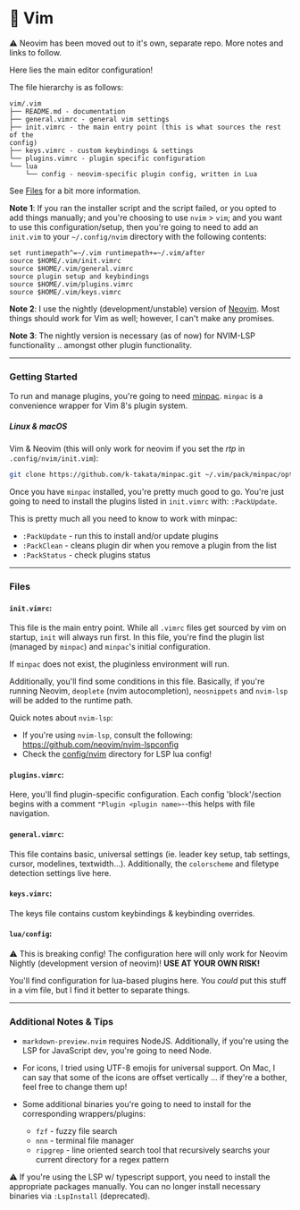 :memo: Vim
======

:warning: Neovim has been moved out to it's own, separate repo.
More notes and links to follow.

Here lies the main editor configuration! 

The file hierarchy is as follows:

```
vim/.vim
├── README.md - documentation
├── general.vimrc - general vim settings
├── init.vimrc - the main entry point (this is what sources the rest of the
config)
├── keys.vimrc - custom keybindings & settings
└── plugins.vimrc - plugin specific configuration
└── lua
    └── config - neovim-specific plugin config, written in Lua
```

See [Files](#files) for a bit more information.

**Note 1**: If you ran the installer script and the script failed, or you opted
to add things manually;
and you're choosing to use `nvim` > `vim`; and you want to use this configuration/setup, then you're going to need to add an `init.vim` to your `~/.config/nvim`
directory with the following contents:

```
set runtimepath^=~/.vim runtimepath+=~/.vim/after
source $HOME/.vim/init.vimrc
source $HOME/.vim/general.vimrc
source plugin setup and keybindings
source $HOME/.vim/plugins.vimrc
source $HOME/.vim/keys.vimrc
```

**Note 2**: I use the nightly (development/unstable) version of [Neovim](https://neovim.io/).  Most things should work for Vim as well; however, I
can't make any promises.


**Note 3**: The nightly version is necessary (as of now) for NVIM-LSP
functionality .. amongst other plugin functionality.

----

### Getting Started

To run and manage plugins, you're going to need [minpac](https://github.com/k-takata/minpac).  `minpac` is a convenience wrapper for Vim 8's plugin system.

##### Linux & macOS

Vim & Neovim (this will only work for neovim if you set the *rtp* in `.config/nvim/init.vim`):

```sh
git clone https://github.com/k-takata/minpac.git ~/.vim/pack/minpac/opt/minpac
```

Once you have `minpac` installed, you're pretty much good to go.  You're just
going to need to install the plugins listed in `init.vimrc` with: `:PackUpdate`.

This is pretty much all you need to know to work with minpac:
* `:PackUpdate` - run this to install and/or update plugins
* `:PackClean` - cleans plugin dir when you remove a plugin from the list
* `:PackStatus` - check plugins status

---

### Files

#### `init.vimrc`:

This file is the main entry point.  While all `.vimrc` files get sourced by vim
on startup, `init` will always run first.  In this file, you're find the plugin
list (managed by `minpac`) and `minpac`'s initial configuration.

If `minpac` does not exist, the pluginless environment will run.

Additionally, you'll find some conditions in this file.  Basically, if
you're running Neovim, `deoplete` (nvim autocompletion), `neosnippets` and
`nvim-lsp` will be added to the runtime path.

Quick notes about `nvim-lsp`:

  * If you're using `nvim-lsp`, consult the following: https://github.com/neovim/nvim-lspconfig
  * Check the [config/nvim](https://github.com/vinnyA3/dotfiles/tree/master/config/.config/nvim) directory for LSP lua config!

#### `plugins.vimrc`:

Here, you'll find plugin-specific configuration.  Each config 'block'/section
begins with a comment `"Plugin <plugin name>`--this helps with file navigation.

#### `general.vimrc`:

This file contains basic, universal settings (ie. leader key setup, tab settings, cursor,
modelines, textwidth...).  Additionally, the `colorscheme` and filetype detection
settings live here.

#### `keys.vimrc`:

The keys file contains custom keybindings & keybinding overrides.

#### `lua/config`:

:warning: This is breaking config!  The configuration here will only work for
Neovim Nightly (development version of neovim)! **USE AT YOUR OWN RISK!**

You'll find configuration for lua-based plugins here.  You *could* put this
stuff in a vim file, but I find it better to separate things.

----

### Additional Notes & Tips

* `markdown-preview.nvim` requires NodeJS.  Additionally, if you're using the
  LSP for JavaScript dev, you're going to need Node.
* For icons, I tried using UTF-8 emojis for universal support.  On Mac, I can say that some of the icons are offset vertically ... if they're a bother, feel free to change them up!
* Some additional binaries you're going to need to install for the corresponding
  wrappers/plugins:

    * `fzf` - fuzzy file search
    * `nnn` - terminal file manager
    * `ripgrep` - line oriented search tool that recursively searchs your
      current directory for a regex pattern 
    
:warning: If you're using the LSP w/ typescript support, you need to install the
appropriate packages manually.  You can no longer install necessary binaries via
`:LspInstall` (deprecated).
